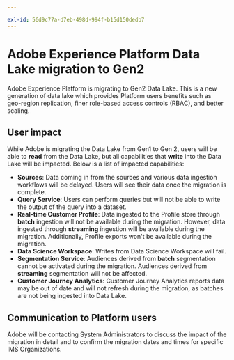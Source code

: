 ```yaml
---

exl-id: 56d9c77a-d7eb-498d-994f-b15d150dedb7
---
```

# Adobe Experience Platform Data Lake migration to Gen2

Adobe Experience Platform is migrating to Gen2 Data Lake. This is a new generation of data lake which provides Platform users benefits such as geo-region replication, finer role-based access controls (RBAC), and better scaling.

## User impact

While Adobe is migrating the Data Lake from Gen1 to Gen 2, users will be able to **read** from the Data Lake, but all capabilities that **write** into the Data Lake will be impacted. Below is a list of impacted capabilities:

- **Sources**: Data coming in from the sources and various data ingestion workflows will be delayed. Users will see their data once the migration is complete.
- **Query Service**: Users can perform queries but will not be able to write the output of the query into a dataset.
- **Real-time Customer Profile**: Data ingested to the Profile store through **batch** ingestion will not be available during the migration. However, data ingested through **streaming** ingestion will be available during the migration. Additionally, Profile exports won't be available during the migration.
- **Data Science Workspace**: Writes from Data Science Workspace will fail.
- **Segmentation Service**: Audiences derived from **batch** segmentation cannot be activated during the migration. Audiences derived from **streaming** segmentation will not be affected.
- **Customer Journey Analytics**: Customer Journey Analytics reports data may be out of date and will not refresh during the migration, as batches are not being ingested into Data Lake.

## Communication to Platform users

Adobe will be contacting System Administrators to discuss the impact of the migration in detail and to confirm the migration dates and times for specific IMS Organizations.
